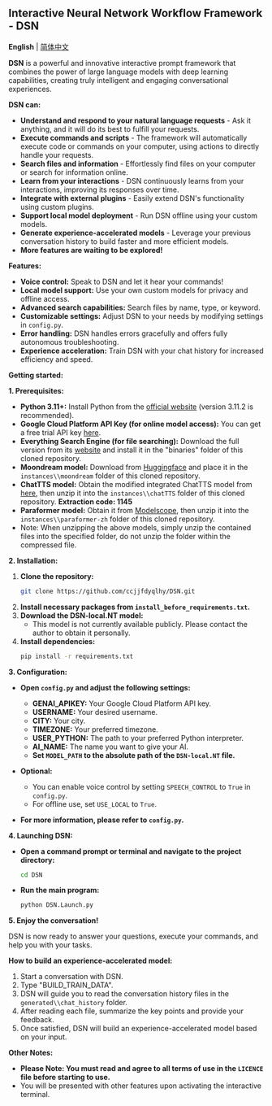 ## Interactive Neural Network Workflow Framework - DSN

**English** | [简体中文](https://github.com/ccjjfdyqlhy/DSN-pre/blob/main/README_zh-CN.md)  

**DSN** is a powerful and innovative interactive prompt framework that combines the power of large language models with deep learning capabilities, creating truly intelligent and engaging conversational experiences.

**DSN can:**

* **Understand and respond to your natural language requests** - Ask it anything, and it will do its best to fulfill your requests.
* **Execute commands and scripts** - The framework will automatically execute code or commands on your computer, using actions to directly handle your requests.
* **Search files and information** - Effortlessly find files on your computer or search for information online.
* **Learn from your interactions** - DSN continuously learns from your interactions, improving its responses over time.
* **Integrate with external plugins** - Easily extend DSN's functionality using custom plugins.
* **Support local model deployment** - Run DSN offline using your custom models.
* **Generate experience-accelerated models** - Leverage your previous conversation history to build faster and more efficient models.
* **More features are waiting to be explored!**

**Features:**  
* **Voice control:** Speak to DSN and let it hear your commands!
* **Local model support:** Use your own custom models for privacy and offline access.
* **Advanced search capabilities:** Search files by name, type, or keyword.
* **Customizable settings:** Adjust DSN to your needs by modifying settings in `config.py`.
* **Error handling:** DSN handles errors gracefully and offers fully autonomous troubleshooting.
* **Experience acceleration:** Train DSN with your chat history for increased efficiency and speed.

**Getting started:**  

**1. Prerequisites:**  
* **Python 3.11+:** Install Python from the [official website](https://www.python.org/) (version 3.11.2 is recommended).
* **Google Cloud Platform API Key (for online model access):** You can get a free trial API key [here](https://aistudio.google.com/app/apikey).
* **Everything Search Engine (for file searching):** Download the full version from its [website](https://www.voidtools.com/downloads) and install it in the "binaries" folder of this cloned repository.
* **Moondream model:** Download from [Huggingface](https://huggingface.co/vikhyatk/moondream2) and place it in the `instances\\moondream` folder of this cloned repository.
* **ChatTTS model:** Obtain the modified integrated ChatTTS model from [here](https://www.123pan.com/s/oZO9jv-g46N.html), then unzip it into the `instances\\chatTTS` folder of this cloned repository. **Extraction code: 1145**
* **Paraformer model:** Obtain it from [Modelscope](https://www.modelscope.cn/models/iic/speech_paraformer-large-vad-punc_asr_nat-zh-cn-16k-common-vocab8404-pytorch/summary), then unzip it into the `instances\\paraformer-zh` folder of this cloned repository.
* Note: When unzipping the above models, simply unzip the contained files into the specified folder, do not unzip the folder within the compressed file.

**2. Installation:**

1. **Clone the repository:** 
   ```bash
   git clone https://github.com/ccjjfdyqlhy/DSN.git
   ```
2. **Install necessary packages from `install_before_requirements.txt`.**
3. **Download the DSN-local.NT model:**
   * This model is not currently available publicly. Please contact the author to obtain it personally.
4. **Install dependencies:**
   ```bash
   pip install -r requirements.txt
   ```

**3. Configuration:**

* **Open `config.py` and adjust the following settings:**
    * **GENAI_APIKEY:** Your Google Cloud Platform API key.
    * **USERNAME:** Your desired username.
    * **CITY:** Your city.
    * **TIMEZONE:** Your preferred timezone.
    * **USER_PYTHON:** The path to your preferred Python interpreter.
    * **AI_NAME:** The name you want to give your AI.
    * **Set `MODEL_PATH` to the absolute path of the `DSN-local.NT` file.**
* **Optional:** 
    *  You can enable voice control by setting `SPEECH_CONTROL` to `True` in `config.py`.
    *  For offline use, set `USE_LOCAL` to `True`.

* **For more information, please refer to `config.py`.**

**4. Launching DSN:**

* **Open a command prompt or terminal and navigate to the project directory:** 
   ```bash
   cd DSN
   ```
* **Run the main program:**
   ```bash
   python DSN.Launch.py
   ```

**5. Enjoy the conversation!**

DSN is now ready to answer your questions, execute your commands, and help you with your tasks.

**How to build an experience-accelerated model:**

1. Start a conversation with DSN.
2. Type "BUILD_TRAIN_DATA".
3. DSN will guide you to read the conversation history files in the `generated\\chat_history` folder.
4. After reading each file, summarize the key points and provide your feedback.
5. Once satisfied, DSN will build an experience-accelerated model based on your input.

**Other Notes:**

* **Please Note: You must read and agree to all terms of use in the `LICENCE` file before starting to use.**  
* You will be presented with other features upon activating the interactive terminal.
